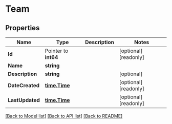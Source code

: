 # Team

## Properties

Name | Type | Description | Notes
------------ | ------------- | ------------- | -------------
**Id** | Pointer to **int64** |  | [optional] [readonly] 
**Name** | **string** |  | 
**Description** | **string** |  | [optional] 
**DateCreated** | [**time.Time**](time.Time.md) |  | [optional] [readonly] 
**LastUpdated** | [**time.Time**](time.Time.md) |  | [optional] [readonly] 

[[Back to Model list]](../README.md#documentation-for-models) [[Back to API list]](../README.md#documentation-for-api-endpoints) [[Back to README]](../README.md)


